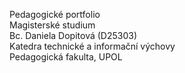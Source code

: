 Pedagogické portfolio <br>
Magisterské studium <br>
Bc. Daniela Dopitová (D25303) <br>
Katedra technické a informační výchovy <br>
Pedagogická fakulta, UPOL

